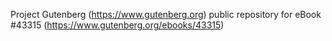 Project Gutenberg (https://www.gutenberg.org) public repository for eBook #43315 (https://www.gutenberg.org/ebooks/43315)
